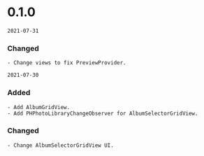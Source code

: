 # 0.1.0

`2021-07-31`
### Changed
    - Change views to fix PreviewProvider.
    
`2021-07-30`
### Added
    - Add AlbumGridView.
    - Add PHPhotoLibraryChangeObserver for AlbumSelectorGridView.
### Changed
    - Change AlbumSelectorGridView UI.
